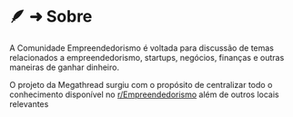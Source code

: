 # 🪶 ➜ Sobre

A Comunidade Empreendedorismo é voltada para discussão de temas relacionados a empreendedorismo, startups, negócios, finanças e outras maneiras de ganhar dinheiro.

O projeto da Megathread surgiu com o propósito de centralizar todo o conhecimento disponível no [r/Empreendedorismo](https://www.reddit.com/r/empreendedorismo/) além de outros locais relevantes

<!-- Lembrando que não estamos pedindo doações ou algo do tipo, estamos apenas disponibilizando nossa carteira de Litecoin (LTC) e Monero (XMR) para caso alguém queira doar para manter o projeto vivo por anos e anos.

LTC: `ltc1q2pf4amctasy2jzw798humn4q6vf23t55f7dtrq`

XMR: `46eKH8jYLrwJLNuceY2FFAZaC9kAAcgt5gtN4ZvreUx7SrbvCcji7W5DTZPoVH8cfk6nJTUoCxWEQNRhjwGBBdRhUdp7LGb`

Qualquer doação é bem-vinda. 💖 -->